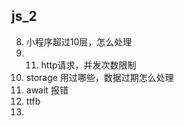 ## js_2


8. 小程序超过10层，怎么处理
9. 11. http请求，并发次数限制
12. storage 用过哪些，数据过期怎么处理
13. await 报错
14. ttfb
15. 